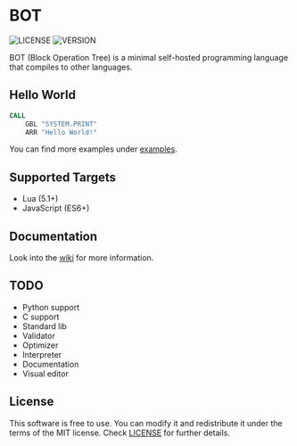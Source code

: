 # BOT
![LICENSE](https://img.shields.io/badge/LICENSE-MIT-green.svg) ![VERSION](https://img.shields.io/badge/VERSION-12-blue)

BOT (Block Operation Tree) is a minimal self-hosted programming language that compiles to other languages.
## Hello World
```asm
CALL
	GBL "SYSTEM.PRINT"
	ARR "Hello World!"
```
You can find more examples under [examples](examples).
## Supported Targets
- Lua (5.1+)
- JavaScript (ES6+)
## Documentation
Look into the [wiki](https://github.com/ShoesForClues/BOT/wiki) for more information.
## TODO
- Python support
- C support
- Standard lib
- Validator
- Optimizer
- Interpreter
- Documentation
- Visual editor
## License
This software is free to use. You can modify it and redistribute it under the terms of the 
MIT license. Check [LICENSE](LICENSE) for further details.
